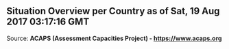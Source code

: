 ## Situation Overview per Country as of Sat, 19 Aug 2017 03:17:16 GMT

Source: **ACAPS (Assessment Capacities Project) - https://www.acaps.org**